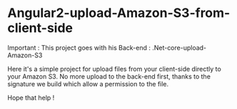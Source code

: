 # Angular2-upload-Amazon-S3-from-client-side

Important : This project goes with his Back-end : .Net-core-upload-Amazon-S3

Here it's a simple project for upload files from your client-side directly to your Amazon S3. No more upload to the back-end first, thanks to the signature we build which allow a permission to the file.

Hope that help ! 
